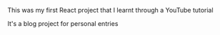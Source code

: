 This was my first React project that I learnt through a YouTube tutorial

It's a blog project for personal entries
